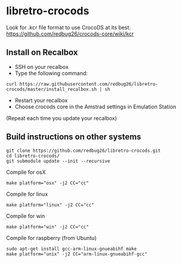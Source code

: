 # libretro-crocods

Look for .kcr file format to use CrocoDS at its best: https://github.com/redbug26/crocods-core/wiki/kcr

## Install on Recalbox

- SSH on your recalbox
- Type the following command:
``` 
curl https://raw.githubusercontent.com/redbug26/libretro-crocods/master/install_recalbox.sh | sh
``` 
- Restart your recalbox
- Choose crocods core in the Amstrad settings in Emulation Station

(Repeat each time you update your recalbox)

## Build instructions on other systems

``` 
git clone https://github.com/redbug26/libretro-crocods.git
cd libretro-crocods/
git submodule update --init --recursive
``` 

Compile for osX
``` 
make platform="osx" -j2 CC="cc" 
```

Compile for linux
``` 
make platform="linux" -j2 CC="cc" 
```

Compile for win
``` 
make platform="win" -j2 CC="cc"
```

Compile for raspberry (from Ubuntu)
```
sudo apt-get install gcc-arm-linux-gnueabihf make
make platform="unix" -j2 CC="arm-linux-gnueabihf-gcc"
```

